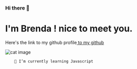 ### Hi there 👋

# I'm Brenda ! nice to meet you. 

Here's the link to my github profile[ to my github ](https://github.com/brenda70904/brenda70904/blob/main/README.md)

![cat image](https://www.humanesociety.org/sites/default/files/styles/1441x612/public/2020-07/kitten-510651.jpg?h=f54c7448&itok=MnaVHwPi)

        🌱 I’m currently learning Javascript

<!--
**brenda70904/brenda70904** is a ✨ _special_ ✨ repository because its `README.md` (this file) appears on your GitHub profile.

Here are some ideas to get you started:

- 🔭 I’m currently working on ...

- 👯 I’m looking to collaborate on ...
- 🤔 I’m looking for help with ...
- 💬 Ask me about ...
- 📫 How to reach me: ...
- 😄 Pronouns: ...
- ⚡ Fun fact: ...
-->
